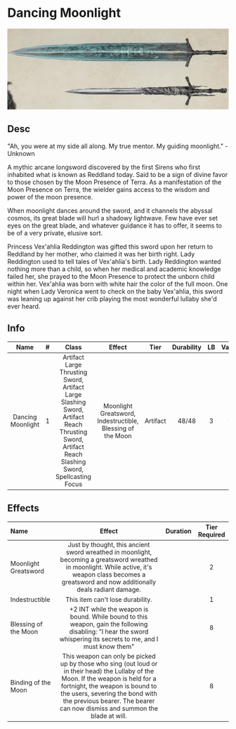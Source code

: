 # Dancing Moonlight

![Copyright](DancingMoonlight.jpg)

## Desc

"Ah, you were at my side all along. My true mentor. My guiding moonlight." - Unknown

A mythic arcane longsword discovered by the first Sirens who first inhabited what is known as Reddland today. Said to be a sign of divine favor to those chosen by the Moon Presence of Terra. As a manifestation of the Moon Presence on Terra, the wielder gains access to the wisdom and power of the moon presence.

When moonlight dances around the sword, and it channels the abyssal cosmos, its great blade will hurl a shadowy lightwave. Few have ever set eyes on the great blade, and whatever guidance it has to offer, it seems to be of a very private, elusive sort.

Princess Vex'ahlia Reddington was gifted this sword upon her return to Reddland by her mother, who claimed it was her birth right. Lady Reddington used to tell tales of Vex'ahlia's birth. Lady Reddington wanted nothing more than a child, so when her medical and academic knowledge failed her, she prayed to the Moon Presence to protect the unborn child within her. Vex'ahlia was born with white hair the color of the full moon. One night when Lady Veronica went to check on the baby Vex'ahlia, this sword was leaning up against her crib playing the most wonderful lullaby she'd ever heard.

## Info

|       Name       | # |                                                                      Class                                                                      |                           Effect                           |   Tier   | Durability | LB | Value |
| :---------------: | :-: | :----------------------------------------------------------------------------------------------------------------------------------------------: | :--------------------------------------------------------: | :------: | :--------: | :-: | :---: |
| Dancing Moonlight | 1 | Artifact Large Thrusting Sword, Artifact Large Slashing Sword, Artifact Reach Thrusting Sword, Artifact Reach Slashing Sword, Spellcasting Focus | Moonlight Greatsword, Indestructible, Blessing of the Moon | Artifact |   48/48   | 3 |   ?   |

## Effects

| Name                 |                                                                                                                                         Effect                                                                                                                                         | Duration | Tier Required |
| :------------------- | :------------------------------------------------------------------------------------------------------------------------------------------------------------------------------------------------------------------------------------------------------------------------------------: | :------: | :-----------: |
| Moonlight Greatsword |                                        Just by thought, this ancient sword wreathed in moonlight, becoming a greatsword wreathed in moonlight. While active, it's weapon class becomes a greatsword and now additionally deals radiant damage.                                        |          |       2       |
| Indestructible       |                                                                                                                            This item can't lose durability.                                                                                                                            |          |       1       |
| Blessing of the Moon |                                                           +2 INT while the weapon is bound. While bound to this weapon, gain the following disabling: "I hear the sword whispering its secrets to me, and I must know them"                                                           |          |       8       |
| Binding of the Moon  | This weapon can only be picked up by those who sing (out loud or in their head) the Lullaby of the Moon. If the weapon is held for a fortnight, the weapon is bound to the users, severing the bond with the previous bearer. The bearer can now dismiss and summon the blade at will. |          |       8       |
